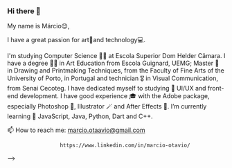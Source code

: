 ### Hi there 👋

My name is Márcio😊, 

I have a great passion for art🎨and technology💻. 

I'm studying Computer Science 🧑‍💻 at Escola Superior Dom Helder Câmara. 
I have a degree 👨‍🎓 in Art Education from Escola Guignard, UEMG; 
Master 🥷 in Drawing and Printmaking Techniques, from the Faculty of Fine Arts of the University of Porto, in Portugal
and technician 🎖 in Visual Communication, from Senai Cecoteg. 
I have dedicated myself to studying 🔭 UI/UX and front-end development. 
I have good experience 🎓 with the Adobe package, especially Photoshop 📸, Illustrator 🪄 and After Effects 🎇. 
I’m currently learning 🌱 JavaScript, Java, Python, Dart and C++.

📫 How to reach me: marcio.otaavio@gmail.com


                     https://www.linkedin.com/in/marcio-otavio/

-->
